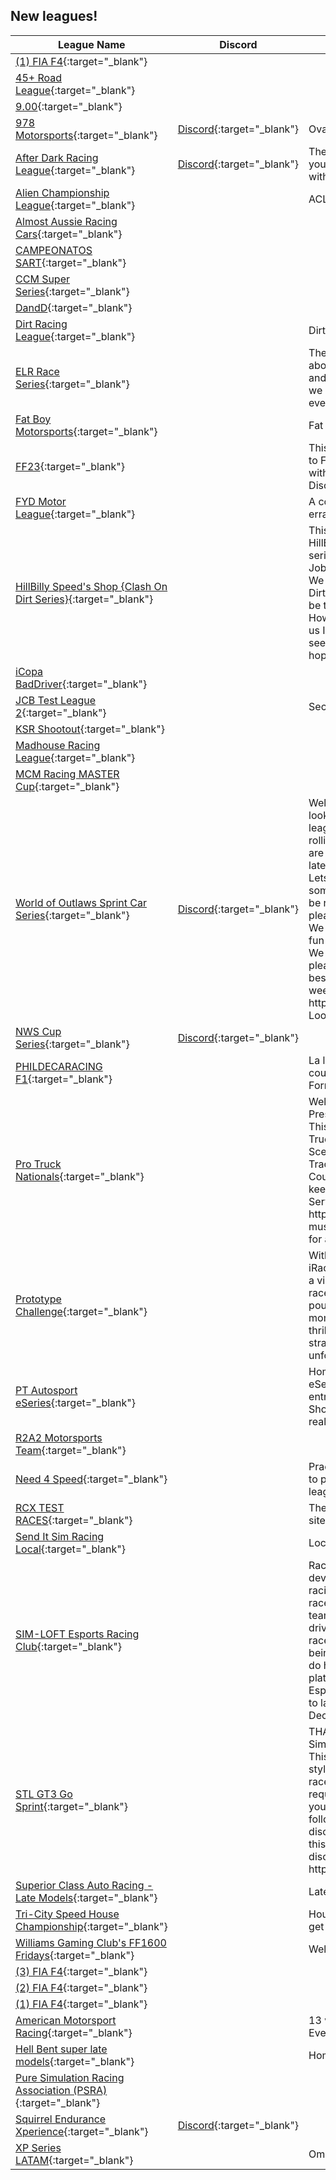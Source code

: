 ## New leagues!

| League Name | Discord | About |
|---------------------------------------------------------------------------------------------------------------------------------------------|------------------------------------------------------------------|-----------------------------------------------------------------------------------------------------------------------------------------------------------------------------------------------------------------------------------------------------------------------------------------------------------------------------------------------------------------------------------------------------------------------------------------------------------------------------------------------------------------------------------------------------------------------------------------------------------------------------------------------------------------|
|[\(1\) FIA F4](https://members.iracing.com/membersite/member/LeagueView.do?league=10347){:target="_blank"} | | |
|[45\+ Road League](https://members.iracing.com/membersite/member/LeagueView.do?league=10346){:target="_blank"} | | |
|[9\.00](https://members.iracing.com/membersite/member/LeagueView.do?league=10328){:target="_blank"} | | |
|[978 Motorsports](https://members.iracing.com/membersite/member/LeagueView.do?league=10326){:target="_blank"} |[Discord](https://discord.gg/pbWNreZC9t){:target="_blank"} |Oval, Road & Super Speedway series |
|[After Dark Racing League](https://members.iracing.com/membersite/member/LeagueView.do?league=10364){:target="_blank"} |[Discord](https://discord.gg/bRJf5tfB){:target="_blank"} |The After Dark crew would like to invite you to the league being ran currently with xfinity cars\! |
|[Alien Championship League](https://members.iracing.com/membersite/member/LeagueView.do?league=10366){:target="_blank"} | |ACL The league of the best\! |
|[Almost Aussie Racing Cars](https://members.iracing.com/membersite/member/LeagueView.do?league=10367){:target="_blank"} | | |
|[CAMPEONATOS SART](https://members.iracing.com/membersite/member/LeagueView.do?league=10338){:target="_blank"} | | |
|[CCM Super Series](https://members.iracing.com/membersite/member/LeagueView.do?league=10333){:target="_blank"} | | |
|[DandD](https://members.iracing.com/membersite/member/LeagueView.do?league=10337){:target="_blank"} | | |
|[Dirt Racing League](https://members.iracing.com/membersite/member/LeagueView.do?league=10361){:target="_blank"} | |Dirt racing and having fun |
|[ELR Race Series](https://members.iracing.com/membersite/member/LeagueView.do?league=10368){:target="_blank"} | |The ELR Race series are races that are about fun, learning from each other and having a good time\. For this series we are using entry level RWD cars, so everyone can join\. |
|[Fat Boy Motorsports](https://members.iracing.com/membersite/member/LeagueView.do?league=10365){:target="_blank"} | |Fat Boy Motorsports |
|[FF23](https://members.iracing.com/membersite/member/LeagueView.do?league=10363){:target="_blank"} | |This League is meant to be a reference to Formula 1\. See it as your F1 League within iRacing\! Soon there will be a Discord server in the League URL\. |
|[FYD Motor League](https://members.iracing.com/membersite/member/LeagueView.do?league=10359){:target="_blank"} | |A collections of fools, performing fools errands |
|[HillBilly Speed's Shop \{Clash On Dirt Series\}](https://members.iracing.com/membersite/member/LeagueView.do?league=10332){:target="_blank"} | |This is the First EVER league hosted by HillBilly Speed Shop, And this whole series is being live streamed by \{Slide Job Racing Network / RSN Track Side\.\} We are racing the dirt late model pros / Dirt UMPs the league race for pros will be tracked by iracing for points , However the UMPs will be tracked by us IN a \{GOOGLE DOC\} everyone can see\. We welcome you to join us and we hope to see some good racing |
|[iCopa BadDriver](https://members.iracing.com/membersite/member/LeagueView.do?league=10352){:target="_blank"} | | |
|[JCB Test League 2](https://members.iracing.com/membersite/member/LeagueView.do?league=10325){:target="_blank"} | |Second test league |
|[KSR Shootout](https://members.iracing.com/membersite/member/LeagueView.do?league=10323){:target="_blank"} | | |
|[Madhouse Racing League](https://members.iracing.com/membersite/member/LeagueView.do?league=10353){:target="_blank"} | | |
|[MCM Racing MASTER Cup](https://members.iracing.com/membersite/member/LeagueView.do?league=10345){:target="_blank"} | | |
|[World of Outlaws Sprint Car Series](https://members.iracing.com/membersite/member/LeagueView.do?league=10342){:target="_blank"} |[Discord](https://discord.gg/3X5E5ZWzbK){:target="_blank"} |Welcome to the MWSCS\! We are looking to start a solid competitive league once we get some members rolling in\! Cash Prizes and more\! We are racing 410's with a mix of others later down the road\! Join up now and Lets Go Racing\!\! If you want to give some input on how the league should be ran to make it fair and fun for all please join our discord and lets talk\! We want this to be competitive fair and fun for everyone that gets to partake\! We are open to hear for anyone so please help us make this league the best\!   We want races to start in the next week or so\!   Discord: https://discord\.gg/3X5E5ZWzbK   Looking for any help\! |
|[NWS Cup Series](https://members.iracing.com/membersite/member/LeagueView.do?league=10335){:target="_blank"} |[Discord](https://discord.gg/VuqWQtMVR){:target="_blank"} | |
|[PHILDECARACING F1](https://members.iracing.com/membersite/member/LeagueView.do?league=10339){:target="_blank"} | |La league Phildecaracing réservée aux courses et aux championnats de Formule 1 |
|[Pro Truck Nationals](https://members.iracing.com/membersite/member/LeagueView.do?league=10351){:target="_blank"} | |Welcome To Pro Truck Nationals Presented by: Reed Property Services\. This is a league taking Pro\-2 Lite Trucks to the Local Short Track Racing Scene\. Between Dirt and Asphalt Tracks\. and MAYBE even a Road Course\. This Spec series is sure to keep you on your toes\!   Our Discord Server is https://discord\.gg/SRp2DGWR  You must join the discord to be considered for approval into the series\. |
|[Prototype Challenge](https://members.iracing.com/membersite/member/LeagueView.do?league=10357){:target="_blank"} | |With a diverse lineup of circuits, iRacing's most popular Prototypes, and a vibrant community of like\-minded racers, each race promises heart\-pounding action and nail\-biting moments\. Get ready to experience the thrill of Prototype racing, where speed, strategy, and skill combine to create unforgettable action\. |
|[PT Autosport eSeries](https://members.iracing.com/membersite/member/LeagueView.do?league=10344){:target="_blank"} | |Home of the 2023 PT Autosport eSeries, where you can win a direct entry into our 2024 Aspiring Driver Shootout and race for a $100,000 real\-world racing scholarship\! |
|[R2A2 Motorsports Team](https://members.iracing.com/membersite/member/LeagueView.do?league=10331){:target="_blank"} | | |
|[Need 4 Speed](https://members.iracing.com/membersite/member/LeagueView.do?league=10330){:target="_blank"} | |Practice platform for members/friends to practice/learn upcoming outside league races\. |
|[RCX TEST RACES](https://members.iracing.com/membersite/member/LeagueView.do?league=10358){:target="_blank"} | |The unofficial racing championship test site |
|[Send It Sim Racing Local](https://members.iracing.com/membersite/member/LeagueView.do?league=10329){:target="_blank"} | |Local Racers at SiSR Getzville NY |
|[SIM\-LOFT Esports Racing Club](https://members.iracing.com/membersite/member/LeagueView.do?league=10360){:target="_blank"} | |Racing club designed to assist driver development and promote good clean racing\.  Alongside our normal league races we aim to build and promote teamwork through a series of multi\-driver, mini endurance races requiring race strategy and planning\.  Initially being based around road circuits we do hope to move to a multi\-discipline platform in time\.  The SIM\-LOFT Esports Racing League will be looking to launch in Season 1 2024, 12th December 2023\. |
|[STL GT3 Go Sprint](https://members.iracing.com/membersite/member/LeagueView.do?league=10341){:target="_blank"} | |THANK YOU FOR CHECKING OUT Simracing team lowlands \! Overview This series will be a solo driver sprint style series with ten \(6\) races\. Each race will be 45 minutes with feul requirement \(START FEUL 50 %\)\. If you haven't done so already, please follow us and also please join our discord\. Everyone who registers for this event must join our community discord server\. https://discord\.com/invite/BWStKuFfCS |
|[Superior Class Auto Racing \- Late Models](https://members.iracing.com/membersite/member/LeagueView.do?league=10327){:target="_blank"} | |Late Model Fixed League |
|[Tri\-City Speed House Championship](https://members.iracing.com/membersite/member/LeagueView.do?league=10336){:target="_blank"} | |House drivers to get seat time and to get faster |
|[Williams Gaming Club's FF1600 Fridays](https://members.iracing.com/membersite/member/LeagueView.do?league=10324){:target="_blank"} | |Welcome to WGC's FF1600 Friday\! |
|[\(3\) FIA F4](https://members.iracing.com/membersite/member/LeagueView.do?league=10349){:target="_blank"} | | |
|[\(2\) FIA F4](https://members.iracing.com/membersite/member/LeagueView.do?league=10348){:target="_blank"} | | |
|[\(1\) FIA F4](https://members.iracing.com/membersite/member/LeagueView.do?league=10350){:target="_blank"} | | |
|[American Motorsport Racing](https://members.iracing.com/membersite/member/LeagueView.do?league=10334){:target="_blank"} | |13 weeks of road racing per season\. Every Tuesday at 8:00pm\. |
|[Hell Bent super late models](https://members.iracing.com/membersite/member/LeagueView.do?league=10355){:target="_blank"} | |Home of the Hell bent supers |
|[Pure Simulation Racing Association \(PSRA\)](https://members.iracing.com/membersite/member/LeagueView.do?league=10356){:target="_blank"} | | |
|[Squirrel Endurance Xperience](https://members.iracing.com/membersite/member/LeagueView.do?league=10362){:target="_blank"} |[Discord](https://discord.gg/Df4d2WeMGTsiteHere){:target="_blank"} | |
|[XP Series LATAM](https://members.iracing.com/membersite/member/LeagueView.do?league=10354){:target="_blank"} | |Omega EXP oficial league |

